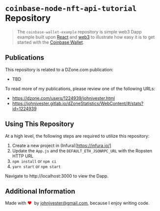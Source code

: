 # `coinbase-node-nft-api-tutorial` Repository

> The `coinbase-wallet-example` repository is simple web3 Dapp example built upon [React](https://reactjs.org/) and
> [web3](https://web3js.readthedocs.io/en/v1.3.0/) to illustrate how easy it is to get started with the [Coinbase Wallet](https://www.coinbase.com/wallet).

## Publications

This repository is related to a DZone.com publication:

* TBD

To read more of my publications, please review one of the following URLs:

* https://dzone.com/users/1224939/johnjvester.html
* https://johnjvester.gitlab.io/dZoneStatistics/WebContent/#/stats?id=1224939


## Using This Repository

At a high level, the following steps are required to utilize this repository:

1. Create a new project in (Infura)[https://infura.io/]
2. Update the `App.js` and the `DEFAULT_ETH_JSONRPC_URL` with the Ropsten HTTP URL
3. `npm install` or `npm ci`
4. `yarn start` or `npm start`

Navigate to http://localhost:3000 to view the Dapp.

## Additional Information

Made with <span style="color:red;">♥</span> &nbsp;by johnjvester@gmail.com, because I enjoy writing code.

